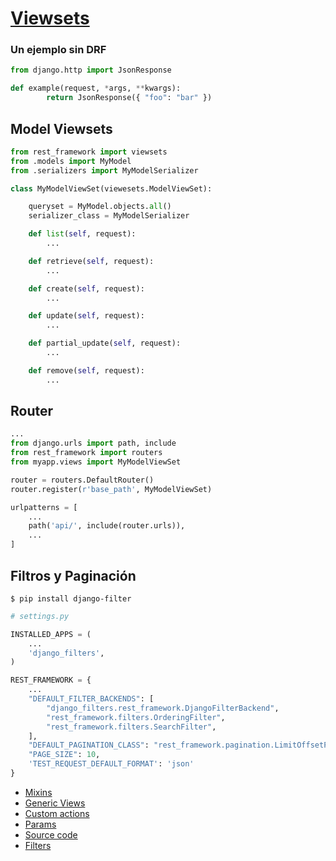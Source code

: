 # [Viewsets](https://www.django-rest-framework.org/api-guide/viewsets/)

### Un ejemplo sin DRF

```py
from django.http import JsonResponse​

def example(request, *args, **kwargs):​
        return JsonResponse({ "foo": "bar" })

```

## Model Viewsets

```py
from rest_framework import viewsets​
from .models import MyModel
from .serializers import MyModelSerializer

class MyModelViewSet(viewesets.ModelViewSet):​

    queryset = MyModel.objects.all()
    serializer_class = MyModelSerializer

    def list(self, request):​
        ...​

    def retrieve(self, request):​
        ...​

    def create(self, request):​
        ...​

    def update(self, request):​
        ...

    def partial_update(self, request):​
        ...

    def remove(self, request):​
        ...
```

## Router

```py
...
from django.urls import path, include
from rest_framework import routers
from myapp.views import MyModelViewSet

router = routers.DefaultRouter()
router.register(r'base_path', MyModelViewSet)

urlpatterns = [
    ...
    path('api/', include(router.urls)),
    ...
]

```

## Filtros y Paginación

    $ pip install django-filter

```py
# settings.py

INSTALLED_APPS = (
    ...
    'django_filters',
)

REST_FRAMEWORK = {
    ...
    "DEFAULT_FILTER_BACKENDS": [
        "django_filters.rest_framework.DjangoFilterBackend",
        "rest_framework.filters.OrderingFilter",
        "rest_framework.filters.SearchFilter",
    ],
    "DEFAULT_PAGINATION_CLASS": "rest_framework.pagination.LimitOffsetPagination",
    "PAGE_SIZE": 10,
    'TEST_REQUEST_DEFAULT_FORMAT': 'json'
}
```

- [Mixins]()
- [Generic Views]()
- [Custom actions]()
- [Params]()
- [Source code](https://github.com/encode/django-rest-framework/blob/master/rest_framework/viewsets.py)
- [Filters](https://pypi.org/project/django-filter/)
